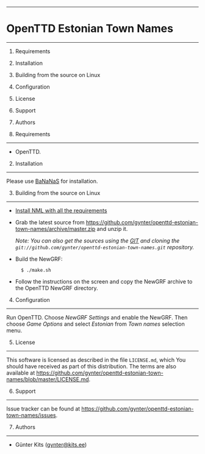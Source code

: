 ------------------------------------------------------------------------
OpenTTD Estonian Town Names
========================================================================
------------------------------------------------------------------------

1.  Requirements
2.  Installation
3.  Building from the source on Linux
4.  Configuration
5.  License
6.  Support
7.  Authors

1. Requirements
---------------

- OpenTTD.

2. Installation
---------------

Please use [BaNaNaS](http://bananas.openttd.org) for installation.

3. Building from the source on Linux
------------------------------------

- [Install NML with all the requirements](http://newgrf-specs.tt-wiki.net/wiki/NML:Getting_started#Linux)
- Grab the latest source from
<https://github.com/gynter/openttd-estonian-town-names/archive/master.zip>
and unzip it.

    *Note: You can also get the sources using the 
    [GIT](http://git-scm.com/book/en/Getting-Started-Installing-Git) and 
    cloning the `git://github.com/gynter/openttd-estonian-town-names.git`
    repository.*

- Build the NewGRF:

        $ ./make.sh
- Follow the instructions on the screen and copy the NewGRF archive to
  the OpenTTD NewGRF directory.

4. Configuration
----------------

Run OpenTTD. Choose *NewGRF Settings* and enable the NewGRF. Then 
choose *Game Options* and select *Estonian* from *Town names* 
selection menu.

5. License
------------

This software is licensed as described in the file `LICENSE.md`, which 
You should have received as part of this distribution. The terms are 
also available at 
<https://github.com/gynter/openttd-estonian-town-names/blob/master/LICENSE.md>.

6. Support
----------

Issue tracker can be found at 
<https://github.com/gynter/openttd-estonian-town-names/issues>.

7. Authors
----------

- Günter Kits (gynter@kits.ee)
